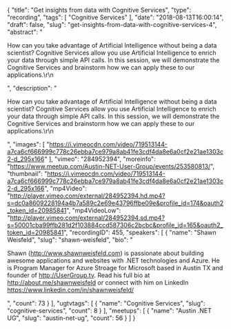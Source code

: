 {
  "title": "Get insights from data with Cognitive Services",
  "type": "recording",
  "tags": [
    "Cognitive Services"
  ],
  "date": "2018-08-13T16:00:14",
  "draft": false,
  "slug": "get-insights-from-data-with-cognitive-services-4",
  "abstract": "<p>How can you take advantage of Artificial Intelligence without being a data scientist? Cognitive Services allow you use Artificial Intelligence to enrich your data through simple API calls. In this session, we will demonstrate the Cognitive Services and brainstorm how we can apply these to our applications.\r\n</p>",
  "description": "<p>How can you take advantage of Artificial Intelligence without being a data scientist? Cognitive Services allow you use Artificial Intelligence to enrich your data through simple API calls. In this session, we will demonstrate the Cognitive Services and brainstorm how we can apply these to our applications.\r\n</p>",
  "images": [
    "https://i.vimeocdn.com/video/719513144-a7ca6cf666999c778c26ebba7ce979a8ab41fe3cdf4da8e6a0cf2e21ae1303c2-d_295x166"
  ],
  "vimeo": "284952394",
  "moreinfo": "https://www.meetup.com/Austin-NET-User-Group/events/253580813/",
  "thumbnail": "https://i.vimeocdn.com/video/719513144-a7ca6cf666999c778c26ebba7ce979a8ab41fe3cdf4da8e6a0cf2e21ae1303c2-d_295x166",
  "mp4Video": "http://player.vimeo.com/external/284952394.hd.mp4?s=dc0a8609228194a4b7a589c2e69e43796ffbe09e&profile_id=174&oauth2_token_id=20985841",
  "mp4VideoLow": "http://player.vimeo.com/external/284952394.sd.mp4?s=50001cba99ffb281d2f103884ccd587306c2bcbc&profile_id=165&oauth2_token_id=20985841",
  "recordingID": 455,
  "speakers": [
    {
      "name": "Shawn Weisfeld",
      "slug": "shawn-weisfeld",
      "bio": "<p>Shawn (http://www.shawnweisfeld.com) is passionate about building awesome applications and websites with .NET technologies and Azure. He is Program Manager for Azure Stroage for Microsoft based in Austin TX and founder of http://UserGroup.tv. Read his full bio at http://about.me/shawnweisfeld or connect with him on LinkedIn https://www.linkedin.com/in/shawnweisfeld/</p>",
      "count": 73
    }
  ],
  "ugtvtags": [
    {
      "name": "Cognitive Services",
      "slug": "cognitive-services",
      "count": 8
    }
  ],
  "meetups": [
    {
      "name": "Austin .NET UG",
      "slug": "austin-net-ug",
      "count": 56
    }
  ]
}